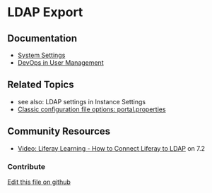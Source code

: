 # LDAP Export

## Documentation

* [System Settings](https://learn.liferay.com/dxp/7.x/en/system-administration/system_settings.html)
* [DevOps in User Management](https://learn.liferay.com/dxp/7.x/en/users-and-permissions/devops.html)

## Related Topics

* see also: LDAP settings in Instance Settings
* [Classic configuration file options: portal.properties](https://docs.liferay.com/portal/7.3-latest/propertiesdoc/portal.properties.html)

## Community Resources

* [Video: Liferay Learning - How to Connect Liferay to LDAP](https://www.youtube.com/watch?v=UTqZHwjQLIc) on 7.2

### Contribute

[Edit this file on github](https://github.com/olafk/controlpanel-documentation-docs/blob/master/md/73en/com_liferay_configuration_admin_web_portlet_SystemSettingsPortlet/com.liferay.portal.security.ldap.exportimport.configuration.LDAPExportConfiguration.md)
